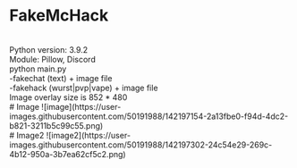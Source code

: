# FakeMcHack
<br>
Python version: 3.9.2
<br>
Module: Pillow, Discord
<br>
python main.py
<br>
-fakechat (text) + image file
<br>
-fakehack (wurst|pvp|vape) + image file
<br>
Image overlay size is 852 * 480
<br>
# Image
![image](https://user-images.githubusercontent.com/50191988/142197154-2a13fbe0-f94d-4dc2-b821-3211b5c99c55.png)
<br>
# Image2
![image2](https://user-images.githubusercontent.com/50191988/142197302-24c54e29-269c-4b12-950a-3b7ea62cf5c2.png)
